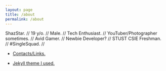 ```yaml
---
layout: page
title: /about
permalink: /about
---
```

ShazStar. // 19 y/o. // Male. // Tech Enthusiast. // YouTuber/Photographer sometimes. //
Avid Gamer. // Newbie Developer? // STUST CSIE Freshman. // #SingleSquad. //

- <p><a href="https://shazstar.github.io/contacts">Contacts/Links.</a></p>

- <a href="https://github.com/b2a3e8/jekyll-theme-console">Jekyll theme I used.</a>

